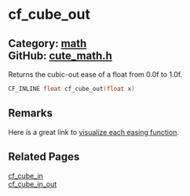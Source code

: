 [](../header.md ':include')

# cf_cube_out

Category: [math](/api_reference?id=math)  
GitHub: [cute_math.h](https://github.com/RandyGaul/cute_framework/blob/master/include/cute_math.h)  
---

Returns the cubic-out ease of a float from 0.0f to 1.0f.

```cpp
CF_INLINE float cf_cube_out(float x)
```

## Remarks

Here is a great link to [visualize each easing function](https://easings.net/).

## Related Pages

[cf_cube_in](/math/cf_cube_in.md)  
[cf_cube_in_out](/math/cf_cube_in_out.md)  
